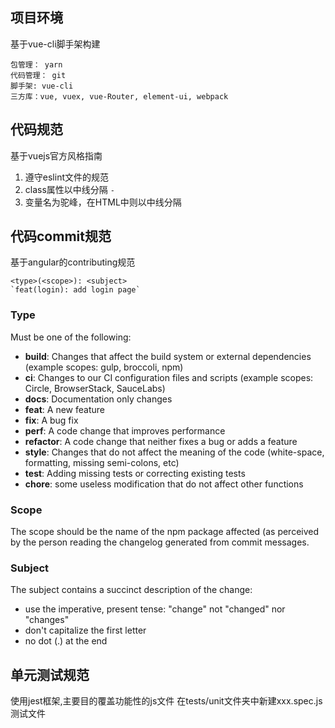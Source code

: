 ## 项目环境
基于vue-cli脚手架构建
```
包管理： yarn
代码管理： git
脚手架: vue-cli
三方库：vue, vuex, vue-Router, element-ui, webpack
```

## 代码规范
基于vuejs官方风格指南
1. 遵守eslint文件的规范
2. class属性以中线分隔 `-`
3. 变量名为驼峰，在HTML中则以中线分隔

## 代码commit规范
基于angular的contributing规范
```
<type>(<scope>): <subject>
`feat(login): add login page`
```  

### Type
Must be one of the following:

* **build**: Changes that affect the build system or external dependencies (example scopes: gulp, broccoli, npm)
* **ci**: Changes to our CI configuration files and scripts (example scopes: Circle, BrowserStack, SauceLabs)
* **docs**: Documentation only changes
* **feat**: A new feature
* **fix**: A bug fix
* **perf**: A code change that improves performance
* **refactor**: A code change that neither fixes a bug or adds a feature
* **style**: Changes that do not affect the meaning of the code (white-space, formatting, missing semi-colons, etc)
* **test**: Adding missing tests or correcting existing tests
* **chore**: some useless modification that do not affect other functions

### Scope
The scope should be the name of the npm package affected (as perceived by the person reading the changelog generated from commit messages.

### Subject
The subject contains a succinct description of the change:

- use the imperative, present tense: "change" not "changed" nor "changes"
- don't capitalize the first letter
- no dot (.) at the end
## 单元测试规范
  使用jest框架,主要目的覆盖功能性的js文件 
  在tests/unit文件夹中新建xxx.spec.js测试文件
